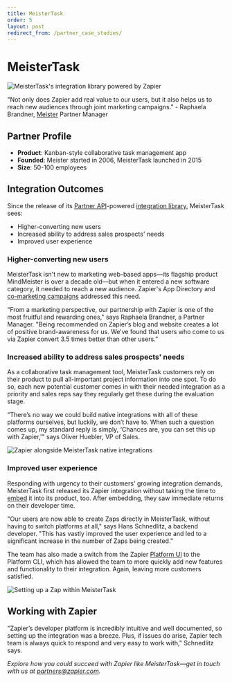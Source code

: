```yaml
---
title: MeisterTask
order: 5
layout: post
redirect_from: /partner_case_studies/
---
```


# MeisterTask

![MeisterTask's integration library powered by Zapier](https://cdn.zapier.com/storage/photos/2be838f7ca6a9f8ddd691c7bc587dab8.png)

"Not only does Zapier add real value to our users, but it also helps us to reach new audiences through joint marketing campaigns." - Raphaela Brandner, [Meister](https://www.meisterlabs.com/) Partner Manager

## Partner Profile

- **Product**: Kanban-style collaborative task management app
- **Founded**: Meister started in 2006, MeisterTask launched in 2015
- **Size**: 50-100 employees

## Integration Outcomes

Since the release of its [Partner API](https://platform.zapier.com/partners/zap-templates#embed-zapier-into-your-app-with-zapier-partner-api)-powered [integration library](https://www.meistertask.com/integrations#zapier), MeisterTask sees:

- Higher-converting new users
- Increased ability to address sales prospects' needs
- Improved user experience

### Higher-converting new users

MeisterTask isn't new to marketing web-based apps—its flagship product MindMeister is over a decade old—but when it entered a new software category, it needed to reach a new audience. Zapier's App Directory and [co-marketing campaigns](https://zapier.com/platform/partner-program) addressed this need.

“From a marketing perspective, our partnership with Zapier is one of the most fruitful and rewarding ones," says Raphaela Brandner, a Partner Manager. "Being recommended on Zapier’s blog and website creates a lot of positive brand-awareness for us. We’ve found that users who come to us via Zapier convert 3.5 times better than other users.”

### Increased ability to address sales prospects' needs

As a collaborative task management tool, MeisterTask customers rely on their product to pull all-important project information into one spot. To do so, each new potential customer comes in with their needed integration as a priority and sales reps say they regularly get these during the evaluation stage.

“There’s no way we could build native integrations with all of these platforms ourselves, but luckily, we don’t have to. When such a question comes up, my standard reply is simply, ‘Chances are, you can set this up with Zapier,'" says Oliver Huebler, VP of Sales.

![Zapier alongside MeisterTask native integrations](https://cdn.zapier.com/storage/photos/64e5ce958653e64d099b32d93dbb172f.png)

### Improved user experience

Responding with urgency to their customers' growing integration demands, MeisterTask first released its Zapier integration without taking the time to [embed](https://zapier.com/partner/embed/) it into its product, too. After embedding, they saw immediate returns on their developer time.

"Our users are now able to create Zaps directly in MeisterTask, without having to switch platforms at all," says Hans Schnedlitz, a backend developer. "This has vastly improved the user experience and led to a significant increase in the number of Zaps being created.”

The team has also made a switch from the Zapier [Platform UI](https://platform.zapier.com/docs/vs) to the Platform CLI, which has allowed the team to more quickly add new features and functionality to their integration. Again, leaving more customers satisfied.

![Setting up a Zap within MeisterTask](https://cdn.zapier.com/storage/photos/f91d199fc482f1aff25b406fc6782986.png)

## Working with Zapier

"Zapier’s developer platform is incredibly intuitive and well documented, so setting up the integration was a breeze. Plus, if issues do arise, Zapier tech team is always quick to respond and very easy to work with," Schnedlitz says.

*Explore how you could succeed with Zapier like MeisterTask—get in touch with us at [partners@zapier.com](mailto:partners@zapier.com).*
